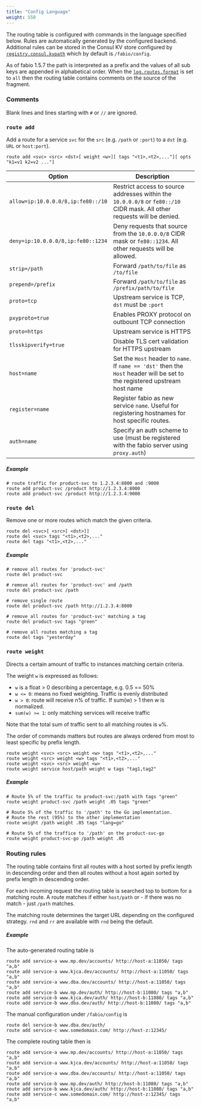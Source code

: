 ```yaml
---
title: "Config Language"
weight: 550
---
```


The routing table is configured with commands in the language specified below.
Rules are automatically generated by the configured backend. Additional rules
can be stored in the Consul KV store configured by
[`registry.consul.kvpath`](/ref/registry.consul.kvpath/) which by default is
`/fabio/config`. 

As of fabio 1.5.7 the path is interpreted as a prefix and the values of all sub
keys are appended in alphabetical order. When the
[`log.routes.format`](/ref/log.routes.format/) is set to `all` then the routing
table contains comments on the source of the fragment.

### Comments

Blank lines and lines starting with `#` or `//` are ignored.

### `route add`

Add a route for a service `svc` for the `src` (e.g. `/path` or `:port`) to a `dst` (e.g. `URL` or `host:port`).

`route add <svc> <src> <dst>[ weight <w>][ tags "<t1>,<t2>,..."][ opts "k1=v1 k2=v2 ..."]`

Option                                     | Description
------------------------------------------ | -----------
`allow=ip:10.0.0.0/8,ip:fe80::/10`         | Restrict access to source addresses within the `10.0.0.0/8` or `fe80::/10` CIDR mask.  All other requests will be denied.
`deny=ip:10.0.0.0/8,ip:fe80::1234`         | Deny requests that source from the `10.0.0.0/8` CIDR mask or `fe80::1234`.  All other requests will be allowed.
`strip=/path`                              | Forward `/path/to/file` as `/to/file`
`prepend=/prefix`                          | Forward `/path/to/file` as `/prefix/path/to/file`
`proto=tcp`                                | Upstream service is TCP, `dst` must be `:port`
`pxyproto=true`                            | Enables PROXY protocol on outbount TCP connection
`proto=https`                              | Upstream service is HTTPS
`tlsskipverify=true`                       | Disable TLS cert validation for HTTPS upstream
`host=name`                                | Set the `Host` header to `name`. If `name == 'dst'` then the `Host` header will be set to the registered upstream host name
`register=name`                            | Register fabio as new service `name`. Useful for registering hostnames for host specific routes.
`auth=name`                                | Specify an auth scheme to use (must be registered with the fabio server using `proxy.auth`)

##### Example

```
# route traffic for product-svc to 1.2.3.4:8000 and :9000
route add product-svc /product http://1.2.3.4:8000
route add product-svc /product http://1.2.3.4:9000
```

### `route del`

Remove one or more routes which match the given criteria.

```
route del <svc>[ <src>[ <dst>]]
route del <svc> tags "<t1>,<t2>,..."
route del tags "<t1>,<t2>,..."
```

##### Example

```
# remove all routes for 'product-svc'
route del product-svc

# remove all routes for 'product-svc' and /path
route del product-svc /path

# remove single route
route del product-svc /path http://1.2.3.4:8000

# remove all routes for 'product-svc' matching a tag
route del product-svc tags "green"

# remove all routes matching a tag
route del tags "yesterday"
```

### `route weight`

Directs a certain amount of traffic to instances matching certain criteria.

The weight `w` is expressed as follows:

 * `w` is a float > 0 describing a percentage, e.g. 0.5 == 50%
 * `w <= 0`: means no fixed weighting. Traffic is evenly distributed
 * `w > 0`: route will receive n% of traffic. If sum(w) > 1 then w is normalized.
 * `sum(w) >= 1`: only matching services will receive traffic

Note that the total sum of traffic sent to all matching routes is `w`%.

The order of commands matters but routes are always ordered from most to least
specific by prefix length.

```
route weight <svc> <src> weight <w> tags "<t1>,<t2>,..."
route weight <src> weight <w> tags "<t1>,<t2>,..."
route weight <svc> <src> weight <w>
route weight service host/path weight w tags "tag1,tag2"
```

##### Example

```
# Route 5% of the traffic to product-svc:/path with tags "green"
route weight product-svc /path weight .05 tags "green"

# Route 5% of the traffic to '/path' to the Go implementation.
# Route the rest (95%) to the other implementation
route weight /path weight .05 tags "lang=go"

# Route 5% of the traffice to '/path' on the product-svc-go
route weight product-svc-go /path weight .05
```

### Routing rules

The routing table contains first all routes with a host sorted by prefix
length in descending order and then all routes without a host again sorted by
prefix length in descending order.

For each incoming request the routing table is searched top to bottom for a
matching route. A route matches if either `host/path` or - if there was no
match - just `/path` matches.

The matching route determines the target URL depending on the configured
strategy. `rnd` and `rr` are available with `rnd` being the default.

##### Example

The auto-generated routing table is

```
route add service-a www.mp.dev/accounts/ http://host-a:11050/ tags "a,b"
route add service-a www.kjca.dev/accounts/ http://host-a:11050/ tags "a,b"
route add service-a www.dba.dev/accounts/ http://host-a:11050/ tags "a,b"
route add service-b www.mp.dev/auth/ http://host-b:11080/ tags "a,b"
route add service-b www.kjca.dev/auth/ http://host-b:11080/ tags "a,b"
route add service-b www.dba.dev/auth/ http://host-b:11080/ tags "a,b"
```

The manual configuration under `/fabio/config` is

```
route del service-b www.dba.dev/auth/
route add service-c www.somedomain.com/ http://host-z:12345/
```

The complete routing table then is

```
route add service-a www.mp.dev/accounts/ http://host-a:11050/ tags "a,b"
route add service-a www.kjca.dev/accounts/ http://host-a:11050/ tags "a,b"
route add service-a www.dba.dev/accounts/ http://host-a:11050/ tags "a,b"
route add service-b www.mp.dev/auth/ http://host-b:11080/ tags "a,b"
route add service-b www.kjca.dev/auth/ http://host-b:11080/ tags "a,b"
route add service-c www.somedomain.com/ http://host-z:12345/ tags "a,b"
```
